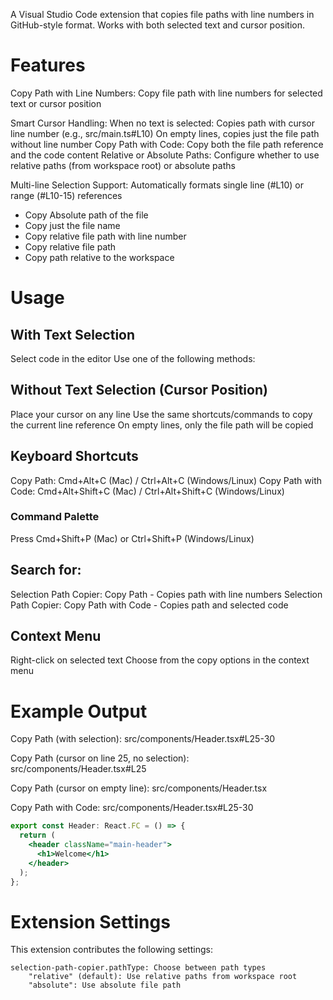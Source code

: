 A Visual Studio Code extension that copies file paths with line numbers in GitHub-style format. Works with both selected text and cursor position.

# Features

Copy Path with Line Numbers: Copy file path with line numbers for selected text or cursor position

Smart Cursor Handling: When no text is selected:
Copies path with cursor line number (e.g., src/main.ts#L10)
On empty lines, copies just the file path without line number
Copy Path with Code: Copy both the file path reference and the code content
Relative or Absolute Paths: Configure whether to use relative paths (from workspace root) or absolute paths

Multi-line Selection Support: Automatically formats single line (#L10) or range (#L10-15) references

- Copy Absolute path of the file
- Copy just the file name
- Copy relative file path with line number
- Copy relative file path
- Copy path relative to the workspace

# Usage

## With Text Selection

Select code in the editor
Use one of the following methods:

## Without Text Selection (Cursor Position)

Place your cursor on any line
Use the same shortcuts/commands to copy the current line reference
On empty lines, only the file path will be copied

## Keyboard Shortcuts

Copy Path: Cmd+Alt+C (Mac) / Ctrl+Alt+C (Windows/Linux)
Copy Path with Code: Cmd+Alt+Shift+C (Mac) / Ctrl+Alt+Shift+C (Windows/Linux)

### Command Palette

Press Cmd+Shift+P (Mac) or Ctrl+Shift+P (Windows/Linux)

## Search for:

Selection Path Copier: Copy Path - Copies path with line numbers
Selection Path Copier: Copy Path with Code - Copies path and selected code

## Context Menu

Right-click on selected text
Choose from the copy options in the context menu

# Example Output

Copy Path (with selection):
src/components/Header.tsx#L25-30

Copy Path (cursor on line 25, no selection):
src/components/Header.tsx#L25

Copy Path (cursor on empty line):
src/components/Header.tsx

Copy Path with Code:
src/components/Header.tsx#L25-30

```jsx
export const Header: React.FC = () => {
  return (
    <header className="main-header">
      <h1>Welcome</h1>
    </header>
  );
};
```

# Extension Settings

This extension contributes the following settings:

```
selection-path-copier.pathType: Choose between path types
    "relative" (default): Use relative paths from workspace root
    "absolute": Use absolute file path
```
